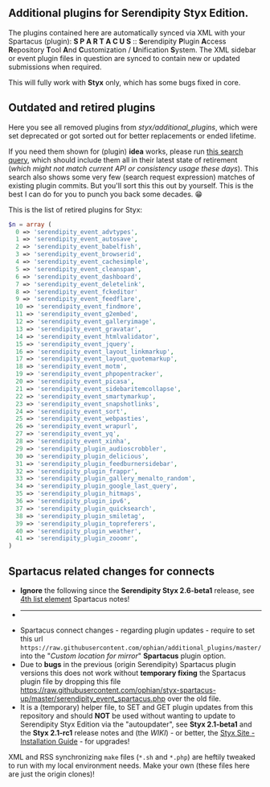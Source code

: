 ## Additional plugins for Serendipity Styx Edition.

The plugins contained here are automatically synced via XML with your Spartacus (plugin): __S P A R T A C U S__ :: **S**erendipity **P**lugin **A**ccess **R**epository **T**ool **A**nd **C**ustomization / **U**nification **S**ystem.
The XML sidebar or event plugin files in question are synced to contain new or updated submissions when required.

This will fully work with **Styx** only, which has some bugs fixed in core.


## Outdated and retired plugins

Here you see all removed plugins from *styx/additional_plugins*, which were set deprecated or got sorted out for better replacements or ended lifetime.

If you need them shown for (plugin) **idea** works, please run [this search query](https://github.com/search?q=repo%3Aophian%2Fadditional_plugins+Remove+%2B+plugin&type=commits), which should include them all in their latest state of retirement (_which might not match current API or consistency usage these days_). This search also shows some very few (search request expression) matches of existing plugin commits. But you'll sort this this out by yourself. This is the best I can do for you to punch you back some decades. 😁

This is the list of retired plugins for Styx:

```php
$n = array (
  0 => 'serendipity_event_advtypes',
  1 => 'serendipity_event_autosave',
  2 => 'serendipity_event_babelfish',
  3 => 'serendipity_event_browserid',
  4 => 'serendipity_event_cachesimple',
  5 => 'serendipity_event_cleanspam',
  6 => 'serendipity_event_dashboard',
  7 => 'serendipity_event_deletelink',
  8 => 'serendipity_event_fckeditor'
  9 => 'serendipity_event_feedflare',
  10 => 'serendipity_event_findmore',
  11 => 'serendipity_event_g2embed',
  12 => 'serendipity_event_galleryimage',
  13 => 'serendipity_event_gravatar',
  14 => 'serendipity_event_htmlvalidator',
  15 => 'serendipity_event_jquery',
  16 => 'serendipity_event_layout_linkmarkup',
  17 => 'serendipity_event_layout_quotemarkup',
  18 => 'serendipity_event_motm',
  19 => 'serendipity_event_phpopentracker',
  20 => 'serendipity_event_picasa',
  21 => 'serendipity_event_sidebaritemcollapse',
  22 => 'serendipity_event_smartymarkup',
  23 => 'serendipity_event_snapshotlinks',
  24 => 'serendipity_event_sort',
  25 => 'serendipity_event_webpasties',
  26 => 'serendipity_event_wrapurl',
  27 => 'serendipity_event_yq',
  28 => 'serendipity_event_xinha',
  29 => 'serendipity_plugin_audioscrobbler',
  30 => 'serendipity_plugin_delicious',
  31 => 'serendipity_plugin_feedburnersidebar',
  32 => 'serendipity_plugin_frappr',
  33 => 'serendipity_plugin_gallery_menalto_random',
  34 => 'serendipity_plugin_google_last_query',
  35 => 'serendipity_plugin_hitmaps',
  36 => 'serendipity_plugin_ipv6',
  37 => 'serendipity_plugin_quicksearch',
  38 => 'serendipity_plugin_smiletag',
  39 => 'serendipity_plugin_topreferers',
  40 => 'serendipity_plugin_weather',
  41 => 'serendipity_plugin_zooomr',
)
```


## Spartacus related changes for connects
* **Ignore** the following since the **Serendipity Styx 2.6-beta1** release, see [4th list element](https://ophian.github.io/2018/08/06/Serendipity-Styx-2.6-beta1-released/) Spartacus notes!
* - - -
* Spartacus connect changes - regarding plugin updates - require to set this url `https://raw.githubusercontent.com/ophian/additional_plugins/master/` into the "_Custom location for mirror_" **Spartacus** plugin option.
* Due to **bugs** in the previous (origin Serendipity) Spartacus plugin versions this does not work without **temporary fixing** the Spartacus plugin file by dropping this file https://raw.githubusercontent.com/ophian/styx-spartacus-up/master/serendipity_event_spartacus.php over the old file.
* It is a (temporary) helper file, to SET and GET plugin updates from this repository and should **NOT** be used without wanting to update to Serendipity Styx Edition via the "autoupdater", see **Styx 2.1-beta1** and the **Styx 2.1-rc1** release notes and (the _WIKI_) - or better, the [Styx Site - Installation Guide](https://ophian.github.io/hc/en/installation.html) - for upgrades!

XML and RSS synchronizing `make` files (`*.sh` and `*.php`) are heftily tweaked to run with my local environment needs. Make your own (these files here are just the origin clones)!
